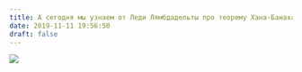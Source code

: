 ```yaml
---
title: А сегодня мы узнаем от Леди Лямбдадельты про теорему Хана-Банаха (сори за кривой монтаж, монтажирую как умею)
date: 2019-11-11 19:56:50
draft: false
---
```


![](https://sun9-82.userapi.com/impf/c853424/v853424309/15fb18/0SKIJNwD_0s.jpg?size=977x796&quality=96&sign=d7888243930ec808bcdd3dad5bc3116f&c_uniq_tag=3C335jPEUTATYQiQYi5Tp73epe_Ssnty6tRGuawSaAo&type=album)
